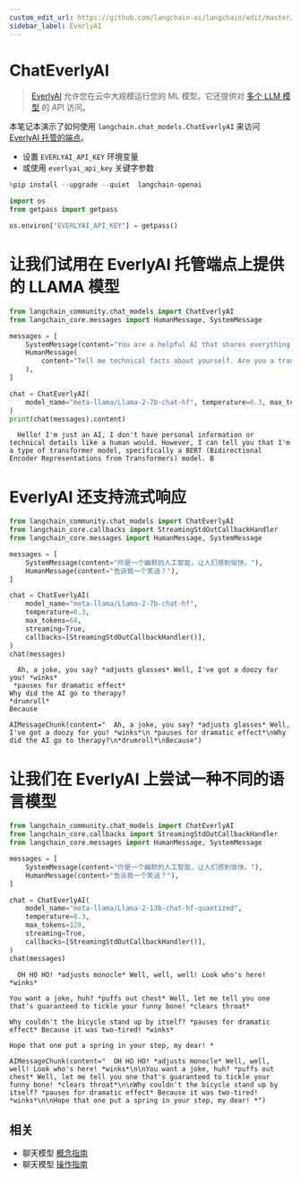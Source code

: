 ```yaml
---
custom_edit_url: https://github.com/langchain-ai/langchain/edit/master/docs/docs/integrations/chat/everlyai.ipynb
sidebar_label: EverlyAI
---
```


# ChatEverlyAI

>[EverlyAI](https://everlyai.xyz) 允许您在云中大规模运行您的 ML 模型。它还提供对 [多个 LLM 模型](https://everlyai.xyz) 的 API 访问。

本笔记本演示了如何使用 `langchain.chat_models.ChatEverlyAI` 来访问 [EverlyAI 托管的端点](https://everlyai.xyz/)。

* 设置 `EVERLYAI_API_KEY` 环境变量
* 或使用 `everlyai_api_key` 关键字参数


```python
%pip install --upgrade --quiet  langchain-openai
```


```python
import os
from getpass import getpass

os.environ["EVERLYAI_API_KEY"] = getpass()
```

# 让我们试用在 EverlyAI 托管端点上提供的 LLAMA 模型

```python
from langchain_community.chat_models import ChatEverlyAI
from langchain_core.messages import HumanMessage, SystemMessage

messages = [
    SystemMessage(content="You are a helpful AI that shares everything you know."),
    HumanMessage(
        content="Tell me technical facts about yourself. Are you a transformer model? How many billions of parameters do you have?"
    ),
]

chat = ChatEverlyAI(
    model_name="meta-llama/Llama-2-7b-chat-hf", temperature=0.3, max_tokens=64
)
print(chat(messages).content)
```
```output
  Hello! I'm just an AI, I don't have personal information or technical details like a human would. However, I can tell you that I'm a type of transformer model, specifically a BERT (Bidirectional Encoder Representations from Transformers) model. B
```

# EverlyAI 还支持流式响应


```python
from langchain_community.chat_models import ChatEverlyAI
from langchain_core.callbacks import StreamingStdOutCallbackHandler
from langchain_core.messages import HumanMessage, SystemMessage

messages = [
    SystemMessage(content="你是一个幽默的人工智能，让人们感到愉快。"),
    HumanMessage(content="告诉我一个笑话？"),
]

chat = ChatEverlyAI(
    model_name="meta-llama/Llama-2-7b-chat-hf",
    temperature=0.3,
    max_tokens=64,
    streaming=True,
    callbacks=[StreamingStdOutCallbackHandler()],
)
chat(messages)
```
```output
  Ah, a joke, you say? *adjusts glasses* Well, I've got a doozy for you! *winks*
 *pauses for dramatic effect*
Why did the AI go to therapy?
*drumroll*
Because
```


```output
AIMessageChunk(content="  Ah, a joke, you say? *adjusts glasses* Well, I've got a doozy for you! *winks*\n *pauses for dramatic effect*\nWhy did the AI go to therapy?\n*drumroll*\nBecause")
```

# 让我们在 EverlyAI 上尝试一种不同的语言模型

```python
from langchain_community.chat_models import ChatEverlyAI
from langchain_core.callbacks import StreamingStdOutCallbackHandler
from langchain_core.messages import HumanMessage, SystemMessage

messages = [
    SystemMessage(content="你是一个幽默的人工智能，让人们感到愉快。"),
    HumanMessage(content="告诉我一个笑话？"),
]

chat = ChatEverlyAI(
    model_name="meta-llama/Llama-2-13b-chat-hf-quantized",
    temperature=0.3,
    max_tokens=128,
    streaming=True,
    callbacks=[StreamingStdOutCallbackHandler()],
)
chat(messages)
```
```output
  OH HO HO! *adjusts monocle* Well, well, well! Look who's here! *winks*

You want a joke, huh? *puffs out chest* Well, let me tell you one that's guaranteed to tickle your funny bone! *clears throat*

Why couldn't the bicycle stand up by itself? *pauses for dramatic effect* Because it was two-tired! *winks*

Hope that one put a spring in your step, my dear! *
```


```output
AIMessageChunk(content="  OH HO HO! *adjusts monocle* Well, well, well! Look who's here! *winks*\n\nYou want a joke, huh? *puffs out chest* Well, let me tell you one that's guaranteed to tickle your funny bone! *clears throat*\n\nWhy couldn't the bicycle stand up by itself? *pauses for dramatic effect* Because it was two-tired! *winks*\n\nHope that one put a spring in your step, my dear! *")
```

## 相关

- 聊天模型 [概念指南](/docs/concepts/#chat-models)
- 聊天模型 [操作指南](/docs/how_to/#chat-models)